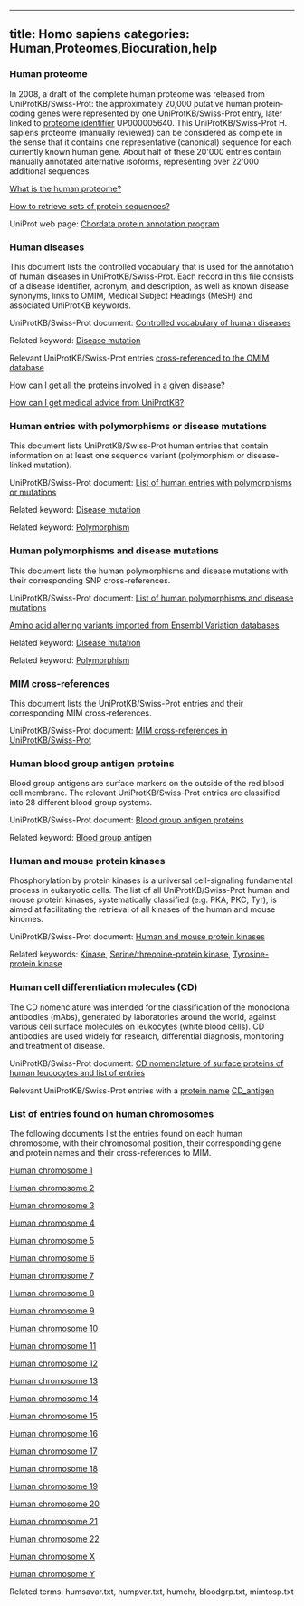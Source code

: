 
---
title: Homo sapiens
categories: Human,Proteomes,Biocuration,help
---

### Human proteome

In 2008, a draft of the complete human proteome was released from UniProtKB/Swiss-Prot: the approximately 20,000 putative human protein-coding genes were represented by one UniProtKB/Swiss-Prot entry, later linked to [proteome identifier](http://www.uniprot.org/manual/proteome%5Fid) UP000005640. This UniProtKB/Swiss-Prot H. sapiens proteome (manually reviewed) can be considered as complete in the sense that it contains one representative (canonical) sequence for each currently known human gene. About half of these 20'000 entries contain manually annotated alternative isoforms, representing over 22'000 additional sequences.

[What is the human proteome?](http://www.uniprot.org/faq/48)  
  
[How to retrieve sets of protein sequences?](http://www.uniprot.org/faq/38)  
  
UniProt web page: [Chordata protein annotation program](http://www.uniprot.org/program/Chordata)

### Human diseases

This document lists the controlled vocabulary that is used for the annotation of human diseases in UniProtKB/Swiss-Prot. Each record in this file consists of a disease identifier, acronym, and description, as well as known disease synonyms, links to OMIM, Medical Subject Headings (MeSH) and associated UniProtKB keywords.

UniProtKB/Swiss-Prot document: [Controlled vocabulary of human diseases](http://www.uniprot.org/docs/humdisease)  
  
Related keyword: [Disease mutation](http://www.uniprot.org/keywords/KW%2D0225)  
  
Relevant UniProtKB/Swiss-Prot entries [cross-referenced to the OMIM database](http://www.uniprot.org/uniprot/?query=database%3Amim)

[How can I get all the proteins involved in a given disease?](http://www.uniprot.org/faq/19)  
  
[How can I get medical advice from UniProtKB?](http://www.uniprot.org/faq/32)

### Human entries with polymorphisms or disease mutations

This document lists UniProtKB/Swiss-Prot human entries that contain information on at least one sequence variant (polymorphism or disease-linked mutation).

UniProtKB/Swiss-Prot document: [List of human entries with polymorphisms or mutations](http://www.uniprot.org/docs/humpvar)  
  
Related keyword: [Disease mutation](http://www.uniprot.org/keywords/KW%2D0225)  
  
Related keyword: [Polymorphism](http://www.uniprot.org/keywords/KW%2D0621)

### Human polymorphisms and disease mutations

This document lists the human polymorphisms and disease mutations with their corresponding SNP cross-references.

UniProtKB/Swiss-Prot document: [List of human polymorphisms and disease mutations](http://www.uniprot.org/docs/humsavar)  
  
[Amino acid altering variants imported from Ensembl Variation databases](ftp://ftp.uniprot.org/pub/databases/uniprot/current%5Frelease/knowledgebase/variants/)  
  
Related keyword: [Disease mutation](http://www.uniprot.org/keywords/KW%2D0225)  
  
Related keyword: [Polymorphism](http://www.uniprot.org/keywords/KW%2D0621)

### MIM cross-references

This document lists the UniProtKB/Swiss-Prot entries and their corresponding MIM cross-references.

UniProtKB/Swiss-Prot document: [MIM cross-references in UniProtKB/Swiss-Prot](http://www.uniprot.org/docs/mimtosp)

### Human blood group antigen proteins

Blood group antigens are surface markers on the outside of the red blood cell membrane. The relevant UniProtKB/Swiss-Prot entries are classified into 28 different blood group systems.

UniProtKB/Swiss-Prot document: [Blood group antigen proteins](http://www.uniprot.org/docs/bloodgrp)  
  
Related keyword: [Blood group antigen](http://www.uniprot.org/keywords/KW%2D0095)

### Human and mouse protein kinases

Phosphorylation by protein kinases is a universal cell-signaling fundamental process in eukaryotic cells. The list of all UniProtKB/Swiss-Prot human and mouse protein kinases, systematically classified (e.g. PKA, PKC, Tyr), is aimed at facilitating the retrieval of all kinases of the human and mouse kinomes.

UniProtKB/Swiss-Prot document: [Human and mouse protein kinases](http://www.uniprot.org/docs/pkinfam)  
  
Related keywords: [Kinase](http://www.uniprot.org/keywords/KW%2D0418), [Serine/threonine-protein kinase](http://www.uniprot.org/keywords/KW%2D0723), [Tyrosine-protein kinase](http://www.uniprot.org/keywords/KW%2D0829)

### Human cell differentiation molecules (CD)

The CD nomenclature was intended for the classification of the monoclonal antibodies (mAbs), generated by laboratories around the world, against various cell surface molecules on leukocytes (white blood cells). CD antibodies are used widely for research, differential diagnosis, monitoring and treatment of disease.

UniProtKB/Swiss-Prot document: [CD nomenclature of surface proteins of human leucocytes and list of entries](http://www.uniprot.org/docs/cdlist)  
  
Relevant UniProtKB/Swiss-Prot entries with a [protein name](http://www.uniprot.org/manual/protein%5Fname) [CD\_antigen](http://www.uniprot.org/uniprot/?query=cdantigen%3A%2A)

### List of entries found on human chromosomes

The following documents list the entries found on each human chromosome, with their chromosomal position, their corresponding gene and protein names and their cross-references to MIM.

[Human chromosome 1](http://www.uniprot.org/docs/humchr01)  
  
[Human chromosome 2](http://www.uniprot.org/docs/humchr02)  
  
[Human chromosome 3](http://www.uniprot.org/docs/humchr03)  
  
[Human chromosome 4](http://www.uniprot.org/docs/humchr04)  
  
[Human chromosome 5](http://www.uniprot.org/docs/humchr05)  
  
[Human chromosome 6](http://www.uniprot.org/docs/humchr06)  
  
[Human chromosome 7](http://www.uniprot.org/docs/humchr07)  
  
[Human chromosome 8](http://www.uniprot.org/docs/humchr08)  
  
[Human chromosome 9](http://www.uniprot.org/docs/humchr09)  
  
[Human chromosome 10](http://www.uniprot.org/docs/humchr10)  
  
[Human chromosome 11](http://www.uniprot.org/docs/humchr11)  
  
[Human chromosome 12](http://www.uniprot.org/docs/humchr12)  
  
[Human chromosome 13](http://www.uniprot.org/docs/humchr13)  
  
[Human chromosome 14](http://www.uniprot.org/docs/humchr14)  
  
[Human chromosome 15](http://www.uniprot.org/docs/humchr15)  
  
[Human chromosome 16](http://www.uniprot.org/docs/humchr16)  
  
[Human chromosome 17](http://www.uniprot.org/docs/humchr17)  
  
[Human chromosome 18](http://www.uniprot.org/docs/humchr18)  
  
[Human chromosome 19](http://www.uniprot.org/docs/humchr19)  
  
[Human chromosome 20](http://www.uniprot.org/docs/humchr20)  
  
[Human chromosome 21](http://www.uniprot.org/docs/humchr21)  
  
[Human chromosome 22](http://www.uniprot.org/docs/humchr22)  
  
[Human chromosome X](http://www.uniprot.org/docs/humchrx)  
  
[Human chromosome Y](http://www.uniprot.org/docs/humchry)

Related terms: humsavar.txt, humpvar.txt, humchr, bloodgrp.txt, mimtosp.txt
        